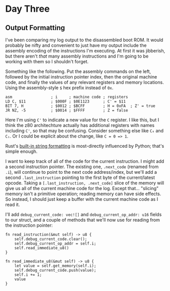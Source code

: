 # Day Three

## Output Formatting

I've been comparing my log output to the disassembled boot ROM. It would probably be nifty and convenient to just have my output include the assembly encoding of the instructions I'm executing. At first it was jibberish, but there aren't *that* many assembly instructions and I'm going to be working with them so I shouldn't forget.

Something like the following. Put the assembly commands on the left, followed by the initial instruction pointer index, then the original machine code, and finally the values of any relevant registers and memory locations. Using the assembly-style `$` hex prefix instead of `0x`.

    asm                 ; i     ; machine code ; registers
    LD C, $11           ; $000F ; $0E1123      ; C' = $11
    BIT 7, H            ; $0012 ; $BCFF        ; H = 0xFA  ; Z' = true
    JR NZ, -5           ; $0014 ; $FFFF        ; Z = false

Here I'm using `C'` to indicate a new value for the `C` register. I like this, but I think the z80 architechture actually has additional registers with names including `C'`, so that may be confusing. Consider something else like `C₀` and `C₁`. Or I could be explicit about the change, like `C = 0 => 1`.

Rust's [built-in string formatting](https://doc.rust-lang.org/std/fmt/) is most-directly influenced by Python; that's simple enough.

I want to keep track of all of the code for the current instruction. I might add a second instruction pointer. The existing one, `.next_code` (renamed from `.i`), will continue to point to the next code address/index, but we'll add a second `.last_instruction` pointing to the first byte of the current/latest opcode. Taking a `[.last_instruction, .next_code]` slice of the memory will give us all of the current machine code for the log. Except that... "slicing" memory isn't a primitive operation; reading memory can have side effects. So instead, I should just keep a buffer with the current machine code as I read it.

I'll add `debug_current_code: vec![]` and `debug_current_op_addr: u16` fields to our struct, and a couple of methods that we'll now use for reading from the instruction pointer:

    fn read_instruction(&mut self) -> u8 {
        self.debug_current_code.clear();
        self.debug_current_op_addr = self.i;
        self.read_immediate_u8()
    }

    fn read_immediate_u8(&mut self) -> u8 {
        let value = self.get_memory(self.i);
        self.debug_current_code.push(value);
        self.i += 1;
        value
    }
